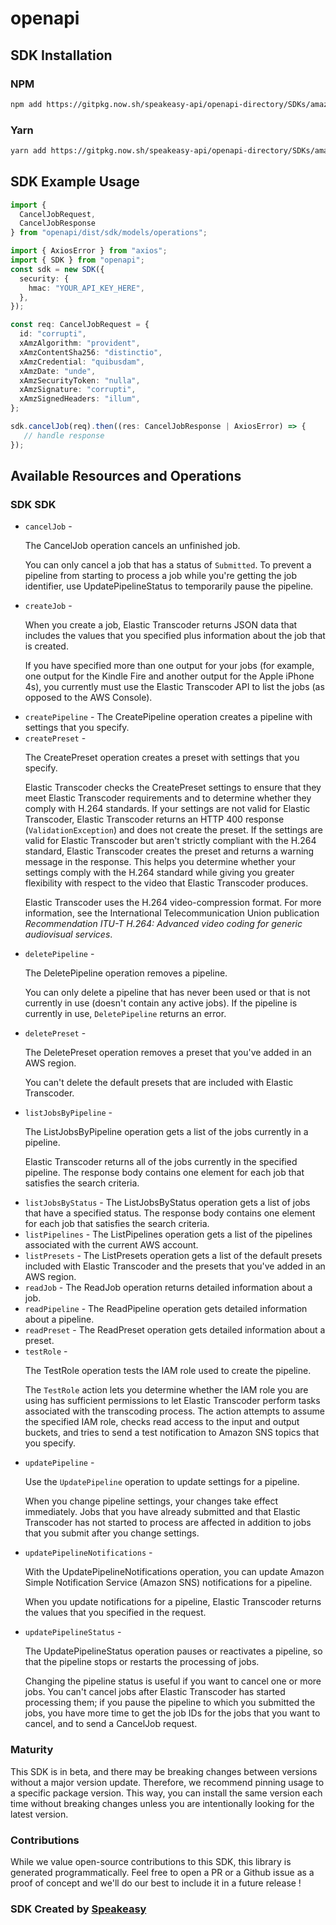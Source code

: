 # openapi

<!-- Start SDK Installation -->
## SDK Installation

### NPM

```bash
npm add https://gitpkg.now.sh/speakeasy-api/openapi-directory/SDKs/amazonaws.com/elastictranscoder/2012-09-25/typescript
```

### Yarn

```bash
yarn add https://gitpkg.now.sh/speakeasy-api/openapi-directory/SDKs/amazonaws.com/elastictranscoder/2012-09-25/typescript
```
<!-- End SDK Installation -->

## SDK Example Usage
<!-- Start SDK Example Usage -->
```typescript
import {
  CancelJobRequest,
  CancelJobResponse
} from "openapi/dist/sdk/models/operations";

import { AxiosError } from "axios";
import { SDK } from "openapi";
const sdk = new SDK({
  security: {
    hmac: "YOUR_API_KEY_HERE",
  },
});

const req: CancelJobRequest = {
  id: "corrupti",
  xAmzAlgorithm: "provident",
  xAmzContentSha256: "distinctio",
  xAmzCredential: "quibusdam",
  xAmzDate: "unde",
  xAmzSecurityToken: "nulla",
  xAmzSignature: "corrupti",
  xAmzSignedHeaders: "illum",
};

sdk.cancelJob(req).then((res: CancelJobResponse | AxiosError) => {
   // handle response
});
```
<!-- End SDK Example Usage -->

<!-- Start SDK Available Operations -->
## Available Resources and Operations

### SDK SDK

* `cancelJob` - <p>The CancelJob operation cancels an unfinished job.</p> <note> <p>You can only cancel a job that has a status of <code>Submitted</code>. To prevent a pipeline from starting to process a job while you're getting the job identifier, use <a>UpdatePipelineStatus</a> to temporarily pause the pipeline.</p> </note>
* `createJob` - <p>When you create a job, Elastic Transcoder returns JSON data that includes the values that you specified plus information about the job that is created.</p> <p>If you have specified more than one output for your jobs (for example, one output for the Kindle Fire and another output for the Apple iPhone 4s), you currently must use the Elastic Transcoder API to list the jobs (as opposed to the AWS Console).</p>
* `createPipeline` - The CreatePipeline operation creates a pipeline with settings that you specify.
* `createPreset` - <p>The CreatePreset operation creates a preset with settings that you specify.</p> <important> <p>Elastic Transcoder checks the CreatePreset settings to ensure that they meet Elastic Transcoder requirements and to determine whether they comply with H.264 standards. If your settings are not valid for Elastic Transcoder, Elastic Transcoder returns an HTTP 400 response (<code>ValidationException</code>) and does not create the preset. If the settings are valid for Elastic Transcoder but aren't strictly compliant with the H.264 standard, Elastic Transcoder creates the preset and returns a warning message in the response. This helps you determine whether your settings comply with the H.264 standard while giving you greater flexibility with respect to the video that Elastic Transcoder produces.</p> </important> <p>Elastic Transcoder uses the H.264 video-compression format. For more information, see the International Telecommunication Union publication <i>Recommendation ITU-T H.264: Advanced video coding for generic audiovisual services</i>.</p>
* `deletePipeline` - <p>The DeletePipeline operation removes a pipeline.</p> <p> You can only delete a pipeline that has never been used or that is not currently in use (doesn't contain any active jobs). If the pipeline is currently in use, <code>DeletePipeline</code> returns an error. </p>
* `deletePreset` - <p>The DeletePreset operation removes a preset that you've added in an AWS region.</p> <note> <p>You can't delete the default presets that are included with Elastic Transcoder.</p> </note>
* `listJobsByPipeline` - <p>The ListJobsByPipeline operation gets a list of the jobs currently in a pipeline.</p> <p>Elastic Transcoder returns all of the jobs currently in the specified pipeline. The response body contains one element for each job that satisfies the search criteria.</p>
* `listJobsByStatus` - The ListJobsByStatus operation gets a list of jobs that have a specified status. The response body contains one element for each job that satisfies the search criteria.
* `listPipelines` - The ListPipelines operation gets a list of the pipelines associated with the current AWS account.
* `listPresets` - The ListPresets operation gets a list of the default presets included with Elastic Transcoder and the presets that you've added in an AWS region.
* `readJob` - The ReadJob operation returns detailed information about a job.
* `readPipeline` - The ReadPipeline operation gets detailed information about a pipeline.
* `readPreset` - The ReadPreset operation gets detailed information about a preset.
* `testRole` - <p>The TestRole operation tests the IAM role used to create the pipeline.</p> <p>The <code>TestRole</code> action lets you determine whether the IAM role you are using has sufficient permissions to let Elastic Transcoder perform tasks associated with the transcoding process. The action attempts to assume the specified IAM role, checks read access to the input and output buckets, and tries to send a test notification to Amazon SNS topics that you specify.</p>
* `updatePipeline` - <p> Use the <code>UpdatePipeline</code> operation to update settings for a pipeline.</p> <important> <p>When you change pipeline settings, your changes take effect immediately. Jobs that you have already submitted and that Elastic Transcoder has not started to process are affected in addition to jobs that you submit after you change settings. </p> </important>
* `updatePipelineNotifications` - <p>With the UpdatePipelineNotifications operation, you can update Amazon Simple Notification Service (Amazon SNS) notifications for a pipeline.</p> <p>When you update notifications for a pipeline, Elastic Transcoder returns the values that you specified in the request.</p>
* `updatePipelineStatus` - <p>The UpdatePipelineStatus operation pauses or reactivates a pipeline, so that the pipeline stops or restarts the processing of jobs.</p> <p>Changing the pipeline status is useful if you want to cancel one or more jobs. You can't cancel jobs after Elastic Transcoder has started processing them; if you pause the pipeline to which you submitted the jobs, you have more time to get the job IDs for the jobs that you want to cancel, and to send a <a>CancelJob</a> request. </p>
<!-- End SDK Available Operations -->

### Maturity

This SDK is in beta, and there may be breaking changes between versions without a major version update. Therefore, we recommend pinning usage
to a specific package version. This way, you can install the same version each time without breaking changes unless you are intentionally
looking for the latest version.

### Contributions

While we value open-source contributions to this SDK, this library is generated programmatically.
Feel free to open a PR or a Github issue as a proof of concept and we'll do our best to include it in a future release !

### SDK Created by [Speakeasy](https://docs.speakeasyapi.dev/docs/using-speakeasy/client-sdks)

